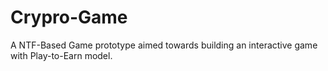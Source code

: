 # Crypro-Game
A NTF-Based Game prototype aimed towards building an interactive game with Play-to-Earn model.
